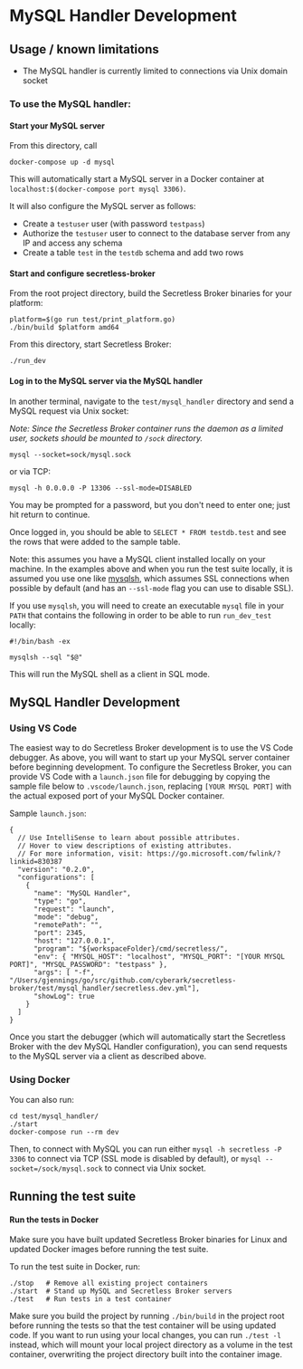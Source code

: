 # MySQL Handler Development

## Usage / known limitations

- The MySQL handler is currently limited to connections via Unix domain socket 

### To use the MySQL handler:
#### Start your MySQL server
From this directory, call
```
docker-compose up -d mysql
```
This will automatically start a MySQL server in a Docker container at `localhost:$(docker-compose port mysql 3306)`.

It will also configure the MySQL server as follows:
- Create a `testuser` user (with password `testpass`)
- Authorize the `testuser` user to connect to the database server from any IP and access any schema
- Create a table `test` in the `testdb` schema and add two rows

#### Start and configure secretless-broker
From the root project directory, build the Secretless Broker binaries for your platform:
```
platform=$(go run test/print_platform.go)
./bin/build $platform amd64
```

From this directory, start Secretless Broker:
```
./run_dev
```

#### Log in to the MySQL server via the MySQL handler
In another terminal, navigate to the `test/mysql_handler` directory and send a MySQL request via Unix socket:

_Note: Since the Secretless Broker container runs the daemon as a limited user, sockets should be mounted to `/sock` directory._

```
mysql --socket=sock/mysql.sock
```
or via TCP:
```
mysql -h 0.0.0.0 -P 13306 --ssl-mode=DISABLED
```
You may be prompted for a password, but you don't need to enter one; just hit return to continue.

Once logged in, you should be able to `SELECT * FROM testdb.test` and see the rows that were added to the sample table.

Note: this assumes you have a MySQL client installed locally on your machine. In the examples above and when you run the test suite locally, it is assumed you use one like [mysqlsh](https://dev.mysql.com/doc/refman/5.7/en/mysqlsh.html), which assumes SSL connections when possible by default (and has an `--ssl-mode` flag you can use to disable SSL).

If you use `mysqlsh`, you will need to create an executable `mysql` file in your `PATH` that contains the following in order to be able to run `run_dev_test` locally:
```
#!/bin/bash -ex

mysqlsh --sql "$@"
```
This will run the MySQL shell as a client in SQL mode.

## MySQL Handler Development

### Using VS Code

The easiest way to do Secretless Broker development is to use the VS Code debugger. As above, you will want to start up your MySQL server container before beginning development. To configure the Secretless Broker, you can provide VS Code with a `launch.json` file for debugging by copying the sample file below to `.vscode/launch.json`, replacing `[YOUR MYSQL PORT]` with the actual exposed port of your MySQL Docker container.

Sample `launch.json`:
```
{
  // Use IntelliSense to learn about possible attributes.
  // Hover to view descriptions of existing attributes.
  // For more information, visit: https://go.microsoft.com/fwlink/?linkid=830387
  "version": "0.2.0",
  "configurations": [
    {
      "name": "MySQL Handler",
      "type": "go",
      "request": "launch",
      "mode": "debug",
      "remotePath": "",
      "port": 2345,
      "host": "127.0.0.1",
      "program": "${workspaceFolder}/cmd/secretless/",
      "env": { "MYSQL_HOST": "localhost", "MYSQL_PORT": "[YOUR MYSQL PORT]", "MYSQL_PASSWORD": "testpass" },
      "args": [ "-f", "/Users/gjennings/go/src/github.com/cyberark/secretless-broker/test/mysql_handler/secretless.dev.yml"],
      "showLog": true
    }
  ]
}
```

Once you start the debugger (which will automatically start the Secretless Broker with the dev MySQL Handler configuration), you can send requests to the MySQL server via a client as described above.

### Using Docker

You can also run:
```
cd test/mysql_handler/
./start
docker-compose run --rm dev
```

Then, to connect with MySQL you can run either
`mysql -h secretless -P 3306`
to connect via TCP (SSL mode is disabled by default), or
`mysql --socket=/sock/mysql.sock`
to connect via Unix socket.

## Running the test suite

#### Run the tests in Docker
Make sure you have built updated Secretless Broker binaries for Linux and updated Docker images before running the test suite.

To run the test suite in Docker, run:
```
./stop   # Remove all existing project containers
./start  # Stand up MySQL and Secretless Broker servers
./test   # Run tests in a test container
```
Make sure you build the project by running `./bin/build` in the project root
before running the tests so that the test container will be using updated
code. If you want to run using your local changes, you can run `./test -l`
instead, which will mount your local project directory as a volume in the
test container, overwriting the project directory built into the container
image.
